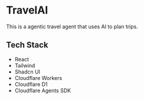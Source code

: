 # TravelAI

This is a agentic travel agent that uses AI to plan trips.

## Tech Stack
- React
- Tailwind
- Shadcn UI
- Cloudflare Workers
- Cloudflare D1
- Cloudflare Agents SDK